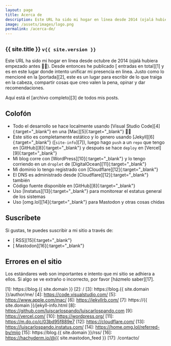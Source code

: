 ```yaml
---
layout: page
title: Acerca de
description: Este URL ha sido mi hogar en línea desde 2014 (ojalá hubiera empezado antes 🤦‍♂️). Desde entonces he publicado (abre este link para ver el número) entradas en total y es en este lugar donde intento unificar mi presencia en línea.
image: /assets/images/logo.png
permalink: /acerca-de/
---
```


<h2 class="subtitulo text-center"><small class="text-muted">{{ site.title }} <code>v{{ site.version }}</code></small></h2>

Este URL ha sido mi hogar en línea desde octubre de 2014 (ojalá hubiera empezado antes 🤦‍♂️). Desde entonces he publicado [<span id="contador-posts"></span> entradas en total][1] y es en este lugar donde intento unificar mi presencia en línea. Justo como lo mencioné en la [portada][2], este es un lugar para escribir de lo que traiga en la cabeza, compartir cosas que creo valen la pena, opinar y dar recomendaciones. 

Aquí está el [archivo completo][3] de todos mis posts.

## Colofón

- Todo el desarrollo se hace localmente usando [Visual Studio Code][4]{:target="_blank"} en una [Mac][5]{:target="_blank"} 👨‍💻
- Este sitio es completamente estático y lo genero usando [Jekyll][6]{:target="_blank"} ([<code>site-info</code>][7]), luego hago <code>push</code> a un <code>repo</code> que tengo en [GitHub][8]{:target="_blank"} y después se hace <code>deploy</code> en [Vercel][9]{:target="_blank"}
- Mi blog corre con [WordPress][10]{:target="_blank"} y lo tengo corriendo en un <code>droplet</code> de [DigitalOcean][11]{:target="_blank"}
- Mi dominio lo tengo registrado con [Cloudflare][12]{:target="_blank"}
- El DNS es administrado desde [Cloudflare][12]{:target="_blank"} también
- Código fuente disponible en [GitHub][8]{:target="_blank"}
- Uso [Instatus][13]{:target="_blank"} para monitorear el estatus general de los sistemas
- Uso [omg.lol][14]{:target="_blank"} para Mastodon y otras cosas chidas

## Suscríbete

Si gustas, te puedes suscribir a mi sitio a través de:
- [<i class="fas fa-rss"></i> RSS][15]{:target="_blank"}
- [<i class="fa-brands fa-mastodon"></i> Mastodon][16]{:target="_blank"}

## Errores en el sitio

Los estándares web son importantes e intento que mi sitio se adhiera a ellos. Si algo se ve extraño o incorrecto, por favor [házmelo saber][17].

[1]: https://blog.{{ site.domain }}
[2]: /
[3]: https://blog.{{ site.domain }}/author/me/
[4]: https://code.visualstudio.com/
[5]: https://www.apple.com/mac/
[6]: https://jekyllrb.com/
[7]: https://{{ site.domain }}/jekyll-info.html
[8]: https://github.com/luiscarlospando/luiscarlospando.com
[9]: https://vercel.com/
[10]: https://wordpress.org/
[11]: https://m.do.co/c/03bd95f889e7
[12]: https://cloudflare.com/
[13]: https://luiscarlospando.instatus.com/
[14]: https://home.omg.lol/referred-by/mijo
[15]: https://blog.{{ site.domain }}/rss/
[16]: https://hachyderm.io/@{{ site.mastodon_feed }}
[17]: /contacto/